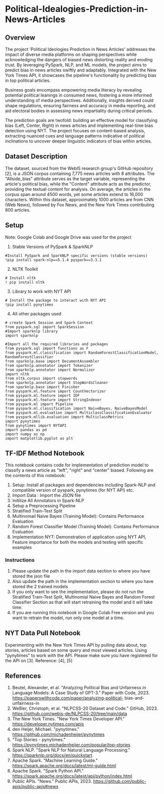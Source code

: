 # Political-Idealogies-Prediction-in-News-Articles


## Overview
The project 'Political Ideologies Prediction in News Articles' addresses the impact of diverse media platforms on shaping perspectives while acknowledging the dangers of biased news distorting reality and eroding trust. By leveraging PySpark, NLP, and ML models, the project aims to predict bias in news articles swiftly and adaptably. Integrated with the New York Times API, it showcases the pipeline's functionality by predicting bias in top political articles.

Business goals encompass empowering media literacy by revealing potential political leanings in consumed news, fostering a more informed understanding of media perspectives. Additionally, insights derived could shape regulations, ensuring fairness and accuracy in media reporting, and aid electoral bodies in assessing news impartiality during critical periods.

The prediction goals are twofold: building an effective model for classifying bias (Left, Center, Right) in news articles and implementing real-time bias detection using NYT. The project focuses on content-based analysis, extracting nuanced cues and language patterns indicative of political inclinations to uncover deeper linguistic indicators of bias within articles.


## Dataset Description
The dataset, sourced from the WebIS research group's GitHub repository [2], is a JSON corpus
containing 7,775 news articles with 8 attributes. The "Allside_bias" attribute serves as the target
variable, representing the article's political bias, while the "Content" attribute acts as the predictor,
providing the textual content for analysis. On average, the articles in the corpus span around 4500 words,
yet some articles extend to 16,000 characters. Within this dataset, approximately 1000 articles are from
CNN (Web News), followed by Fox News, and the New York Times contributing 800 articles.


## Setup

Note: Google Colab and Google Drive was used for the project

1) Stable Versions of PySpark & SparkNLP
```
#Install PySpark and SparkNLP specific versions (stable versions)
!pip install spark-nlp==5.1.4 pyspark==3.3.1
```

2) NLTK Toolkit
```
# Install nltk
! pip install nltk
```

3) Library to work with NYT API 
```
# Install the package to interact with NYT API
!pip install pynytimes
```

4) All other packages used
```
# create Spark Session and Spark Context
from pyspark.sql import SparkSession
#Import sparknlp library
import sparknlp

#Import all the required libraries and packages
from pyspark.sql import functions as F
from pyspark.ml.classification import RandomForestClassificationModel, RandomForestClassifier
from sparknlp.base import DocumentAssembler
from sparknlp.annotator import Tokenizer
from sparknlp.annotator import Normalizer
import nltk
from nltk.corpus import stopwords
from sparknlp.annotator import StopWordsCleaner
from sparknlp.base import Finisher
from pyspark.ml.feature import CountVectorizer
from pyspark.ml.feature import IDF
from pyspark.ml.feature import StringIndexer
from pyspark.ml import Pipeline
from pyspark.ml.classification import NaiveBayes, NaiveBayesModel
from pyspark.ml.evaluation import MulticlassClassificationEvaluator
from pyspark.mllib.evaluation import MulticlassMetrics
import pynytimes
from pynytimes import NYTAPI
import pandas as pd
import numpy as np
import matplotlib.pyplot as plt
```


## TF-IDF Method Notebook
This notebook contains code for implementation of prediction model to classify a news article as "left", "right" and "center" biased. Following are the contents of this notebook:

1) Setup: Install all packages and dependencies including Spark-NLP and compatible version of pyspark, pynytimes (for NYT API) etc.<br>
2) Import Data : Import the JSON file<br>
3) Initilize All Annotators in Spark-NLP<br>
4) Setup a Preprocessing Pipeline<br>
5) Stratified Train-Test Split<br>
6) Multinomail Naive Bayes (Training Model): Contains Performance Evaluation<br>
7) Random Forest Classifier Model (Training Model): Contains Performance Evaluation<br>
8) Implementation NYT: Demonstration of application using NYT API, Feature importance for both the models and testing with specific examples<br>


### Instructions

1) Please update the path in the import data section to where you have stored the json file<br>
2) Also update the path in the implementation section to where you have stored the 2 trained models<br>
3) If you only want to see the implementation, please do not run the Stratified Train-Test Split, Multinomial Naive Bayes and Random Forest Classifier Section as that will start retraining the model and it will take time.<br>
4) If you are running this notebook in Google Colab Free version and you want to retrain the model, run only one model at a time.<br>


## NYT Data Pull Notebook

Experimenting with the New York Times API by pulling data about, top stories, articles based on some query and most viewed articles.
Using "pynytimes" to work with the API. Please make sure you have registered for the API on [3].
Reference: [4], [5]


## References
1. Beutel, Alexander, et al. "Analyzing Political Bias and Unfairness in Language Models: A Case
Study of GPT-3." Paper with Code, 2023. https://paperswithcode.com/paper/analyzing-political-
bias-and-unfairness-in <br>
2. Weßler, Christoph, et al. "NLPCSS-20 Dataset and Code."
GitHub, 2023. https://github.com/webis-de/NLPCSS-20/tree/main/data <br>
3. The New York Times. "New York Times Developer API." https://developer.nytimes.com/apis <br>
4. den Heijer, Michael. "pynytimes." https://github.com/michadenheijer/pynytimes <br>
5. "Top Stories - pynytimes." https://pynytimes.michadenheijer.com/popular/top-stories <br>
6. Spark NLP. "Spark NLP for Natural Language
Processing." https://sparknlp.org/docs/en/quickstart <br>
7. Apache Spark. "Machine Learning Guide." https://spark.apache.org/docs/latest/ml-guide.html <br>
8. Apache Spark. "Spark Python API." https://spark.apache.org/docs/latest/api/python/index.html <br>
9. Public APIs. "News." Public APIs, 2023. https://github.com/public-apis/public-apis#news
